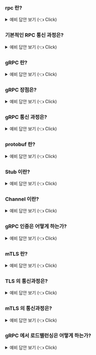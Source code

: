 ### rpc 란?

<details>
   <summary> 예비 답안 보기 (👈 Click)</summary>

-----------------------

* RPC 는 네트워크로 연결된 서버 상의 프로시저(함수, 메서드 등)를 원격으로 호출할 수 있는 기능
* 코드 상으로는 마치 로컬 함수의 호출과 같지만 실제로는 함수가 원격 서버에서 실행된다.
    * 네트워크 통신을 위한 작업 하나하나 챙기기 귀찮으니 통신이나 call 방식에 신경 쓰지 않고 원격지의 자원을 내 것처럼 사용할 수 있다는 의미
* IDL(Interface Definication Language) 기반으로 다양한 언어를 가진 환경에서도 쉽게 확장이 가능하며, 인터페이스 협업에도 용이하다는 장점이 있다.
* IDL 은 "서버와 클라이언트가 서로 이해할 수 있도록 함수, 메시지 구조를 미리 정의하는 언어"
* gRPC에서는 IDL로 Protocol Buffers (.proto 파일) 를 사용합니다.
* RPC 의 핵심 개념은 Stub(스텁)이다.
    * 서버와 클라이언트는 서로 다른 주소 공간을 사용하므로, 함수 호출에 사용된 매개 변수를 꼭 변환해줘야 한다.
    * 변환하지 않는다면 메모리 매개 변수에 대한 포인터가 다른 데이터를 가리키게 되기 때문인데, 이 변환을 담당하는 게 스텁이다.
* Client Stub 은 함수 호출에 사용된 파라미터의 변환(Marshalling, 마샬링) 및 함수 실행 후 서버에서 전달된 결과의 변환을, Server Stub 은 클라이언트가 전달한 매개 변수의 역변환(Unmarshalling, 언마샬링) 및 함수 실행 결과 변환을 담당하게 된다.

</details>

### 기본적인 RPC 통신 과정은?

<details>
   <summary> 예비 답안 보기 (👈 Click)</summary>

-----------------------

![image](https://img1.daumcdn.net/thumb/R1280x0/?scode=mtistory2&fname=https%3A%2F%2Fblog.kakaocdn.net%2Fdn%2FlFcne%2FbtsGB2v99QC%2FVkOQ0RzIwOmJL1CcLs7dOk%2Fimg.jpg)

1. IDL 을 사용하여 호출 규악을 정의 (함수명, 인자, 반환값에 대한 데이터형이 정의된 IDL 파일을 rpcgen 으로 컴파일하면 stub code 가 자동으로 생성됨)
2. Stub Code 에 명시된 함수는 원시코드의 형태로, 상세 기능은 Server 에서 구현된다.
3. Client 에서 Stub 에 정의된 함수를 사용할 때, Client Stub 은 RPC Runtime 을 통해 함수를 호출하고 Server 는 수신된 Procedure 호출에 대한 처리 후 결과 값을 반환한다.
4. 최종적으로 Client 는 Server 의 결과 값을 반환받고, 함수를 로컬에 있는 것처럼 사용할 수 있다.

</details>

### gRPC 란?

<details>
   <summary> 예비 답안 보기 (👈 Click)</summary>

-----------------------

* gRPC 는 google 사에서 개발한 오픈소스 RPC(Remote Procedure Call) 프레임워크이다.
* 이전까지는 RPC 기능은 지원하지 않고, 메세지(JSON 등)를 Serialize 할 수 있는 프레임워크인 PB(Protocol Buffer, 프로토콜 버퍼)만을 제공해 왔는데, google 에서 PB 기반 Serizlaizer 에 HTTP/2를 결합한 새로운 RPC 프레임워크를 탄생시켰다.

</details>

### gRPC 장점은?

<details>
   <summary> 예비 답안 보기 (👈 Click)</summary>

-----------------------

* http/1.1은 기본적으로 클라이언트의 요청이 올 때만 서버가 응답을 하는 구조로 매 요청마다 connection을 생성해야만 한다.
* cookie 등 많은 메타 정보들을 저장하는 무거운 header 가 요청마다 중복 전달되어 비효율적이고 속도도 느려진다.
* http/2에서는 한 connection 으로 동시에 여러 개 메시지를 주고받으며, header 를 압축하여 중복 제거 후 전달하기에 1.x에 비해 효율적이다.
* 또한, 필요시 클라이언트 요청 없이도 서버가 리소스를 전달할 수도 있기 때문에 클라이언트 요청을 최소화할 수 있다.

</details>

### gRPC 통신 과정은?

<details>
   <summary> 예비 답안 보기 (👈 Click)</summary>

-----------------------

1. 클라이언트 Stub 은 RPC 함수를 호출한다.
2. 클라이언트 Stub 은 인코딩 메시지로 application/grpc 접두어가 붙은 Content-Type 을 가진 HTTP POST 요청을 생성한다. 이 때, 호출하는 원격함수는 별도의 HTTP 헤더로 전송된다. (ex. :method POST :path /TitleGroup/getTitleGroup)
3. HTTP 요청 메세지는 네트워크를 통해 서버 머신으로 전송
4. 서버에 메세지가 수신되면, 서버는 메세지 헤더를 검사해 어떤 서비스 함수를 호출해야하는지 확인하고 메세지를 서비스 Stub 에 넘긴다.
5. 서비스 Stub 은 메세지 바이트를 언어별 데이터 구조로 파싱한다.
6. 파싱된 메시지를 사용해 서비스는 RPC 함수를 로컬로 호출한다.
7. 서비스 함수의 응답이 인코딩되어 클라이언트로 다시 전송된다. (응답 메세지는 클라이언트에서와 동일한 절차를 따른다.)

</details>

### protobuf 란?

<details>
   <summary> 예비 답안 보기 (👈 Click)</summary>

-----------------------

![image](https://img1.daumcdn.net/thumb/R1280x0/?scode=mtistory2&fname=https%3A%2F%2Fblog.kakaocdn.net%2Fdn%2FczOKQW%2FbtsGCuseeeR%2FWtRJTUBUdvjAnSk69KgDX0%2Fimg.png)

* ProtoBuf 는 google 사에서 개발한 구조화된 데이터를 직렬화(Serialization)하는 기법이다.
* 직렬화란, 데이터 표현을 바이트 단위로 변환하는 작업을 의미한다.
* 위 그림처럼 같은 정보를 저장해도 text 기반인 json 인 경우 82 byte 가 소요되는데 반해, 직렬화된 protocol buffer 는 필드 번호, 필드 유형 등을 1byte 로 받아서 식별하고, 주어진 length 만큼만 읽도록 하여 단 33 byte 만 필요하게된다.
* Proto Type 의 경우, 기본적으로 null 값을 허용하지 않는다.
* null 값을 허용하기 위해서는 별도의 google 에서 제공하는 wrapper 타입을 사용해야 한다.

</details>

### Stub 이란?

<details>
   <summary> 예비 답안 보기 (👈 Click)</summary>

-----------------------

stub은 함수 호출에 사용한 파라미터를 직렬화하고 서버에서 전달된 결과를 역직렬화하는 기능을 담당한다.  
grpc의 client 역할을 한다고 보면 된다.
gRPC에서 stub은 클라이언트가 서버에 있는 gRPC 서비스를 호출할 수 있도록 도와주는 프록시 객체입니다.

</details>

### Channel 이란?

<details>
   <summary> 예비 답안 보기 (👈 Click)</summary>

-----------------------

gRPC에서 Channel은 클라이언트가 서버에 RPC 요청을 보낼 수 있도록 해주는 논리적 연결 객체입니다.
내부적으로는 HTTP/2 기반의 스트리밍 연결을 유지하며, Stub이 이 Channel을 통해 서버로 요청을 전달합니다.

gRPC 통신의 기본 흐름

```[Client Stub] ---(요청)---> [Channel] ---(HTTP/2)--> [gRPC Server]```

Stub: 서버 메서드를 호출하는 프록시 객체 (클라이언트에 자동 생성됨)
Channel: Stub과 실제 서버 사이의 네트워크 통신을 담당
HTTP/2: Channel 내부의 전송 프로토콜 (멀티플렉싱, 스트리밍 지원)

일반적으로 Channel은 애플리케이션 초기화 시 1회 생성하여, 여러 Stub이 공유하도록 설계합니다.
Channel은 로드밸런싱, 연결 풀 관리, 보안 설정 등을 포함하고 있어서, 단순한 Socket 이상의 기능을 담당합니다.

</details>

### gRPC 인증은 어떻게 하는가?

<details>
   <summary> 예비 답안 보기 (👈 Click)</summary>

-----------------------

TLS 통신을 위해 channel에 세팅할 수 있고 mTLS도 지원한다.


</details>

### mTLS 란?

<details>
   <summary> 예비 답안 보기 (👈 Click)</summary>

-----------------------

* mTLS 는 TLS 의 확장된 형태로, TLS 는 서버의 신원만을 인증하는 반면 mTLS 는 서버뿐만 아니라 클라이언트도 자신의 신원을 인증서를 통해 증명해야 하는 상호 인증 방식이다.
* 이는 양방향 인증이라고도 하며, 서로의 인증서를 검증함으로써 보다 강화된 보안을 제공한다.

</details>

### TLS 의 통신과정은?

<details>
   <summary> 예비 답안 보기 (👈 Click)</summary>

-----------------------

![images](https://img1.daumcdn.net/thumb/R1280x0/?scode=mtistory2&fname=https%3A%2F%2Fblog.kakaocdn.net%2Fdn%2FbxXC3v%2FbtsG8R1eVoB%2FVPnO1UcErtxd2QaoP2DVc0%2Fimg.png)

1. 클라이언트가 서버에 연결
2. 서버가 TLS 인증서를 제시
3. 클라이언트가 서버의 인증서를 확인
4. 클라이언트와 서버가 암호화된 TLS 연결을 통해 정보를 교환

</details>

### mTLS 의 통신과정은?

<details>
   <summary> 예비 답안 보기 (👈 Click)</summary>

-----------------------

* 일반적으로 TLS 에서 서버는 TLS 인증서와 공개/개인 키 쌍이 있지만 클라이언트에는 없다.
* 그러나 mTLS 에서는 클라이언트와 서버 모두에 인증서가 있고 양측 모두 공개/개인 키 쌍을 사용하여 인증한다.
* 일반 TLS 와 비교하여 mTLS 에는 양 당사자를 확인하기 위한 추가 단계가 있다.
* mTLS 는 조직 내의 사용자, 장치, 서버를 확인하기 위해 Zero Trust 보안 프레임워크에서 자주 사용된다. API 엔드포인트를 확인하여 승인되지 않은 당사자가 잠재적으로 악의적인 API 요청을 보낼 수 없도록 하여 API를 안전하게 유지하는 데에도 도움이 될 수 있다.
    * Zero Trust 는 사용자, 장치, 네트워크 트래픽이 기본적으로 신뢰할 수 없음을 의미하며, 이는 많은 보안 취약점을 제거하는 데 도움이 되는 접근 방식이다.

![images](https://img1.daumcdn.net/thumb/R1280x0/?scode=mtistory2&fname=https%3A%2F%2Fblog.kakaocdn.net%2Fdn%2FceAymP%2FbtsG9xOKDSP%2Fes5aMx8TdMbedC2c4Pc4wk%2Fimg.png)

1. 클라이언트가 서버에 연결
2. 서버가 TLS 인증서를 제시
3. 클라이언트가 서버의 인증서를 확인
4. 클라이언트가 TLS 인증서를 제시
5. 서버가 클라이언트의 인증서를 확인
6. 서버가 액세스 권한을 부여
7. 클라이언트와 서버가 암호화된 TLS 연결을 통해 정보를 교환

</details>

### gRPC 에서 로드밸런싱은 어떻게 하는가?

<details>
   <summary> 예비 답안 보기 (👈 Click)</summary>

-----------------------

L4 로드 밸런서는 http1.x의 경우 client와 server가 직접 connection을 맺는다. 그리고 복수의 요청을 처리하기 위해 복수의 connection을 생성한다.
grpc의 경우 L4를 사용하게 되면 적절하게 로드밸런싱이 안되는 이슈가 생긴다. http 2.0을 사용하는데 multiplex stream 기능으로 인해 하나의 커넥션을 맺고 여러 데이터를 전송하게 되기 때문이다.
따라서, Traefik 같은 L7 로드 밸랜서의 경우, L4와 달리 애플리케이션 레벨에서 동작하기 때문에 HTTP/2 프로토콜을 이해하고 스트림 요청을 개별적으로 로드밸런싱 할 수 있다. 
또한, client와 LB가 커넥션을 맺고 LB와 서버가 커넥션을 맺기 때문에 L7 로드밸런서에서 http2 프로토콜을 이해하고 적절하게 로드밸런싱 해줄 수 있다.

</details>